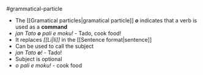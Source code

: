#grammatical-particle
- The [[Gramatical particles|gramatical particle]] ***o*** indicates that a verb is used as a **command**
- *jan Tato **o** pali e moku!* - Tado, cook food!
- It replaces *[[Li|li]]* in the [[Sentence format|sentence]]
- Can be used to call the subject
- *jan Tato **o**!*  - Tado!
- Subject is optional
- *o pali e moku!* - cook food